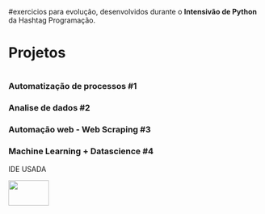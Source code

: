#exercicios para evolução, desenvolvidos durante o <strong>Intensivão de Python</strong> da Hashtag Programação.

# Projetos


# 
</div>
<div>
   <h3>Automatização de processos #1</h3>
   <h3>Analise de dados #2</h3>
   <h3>Automação web - Web Scraping #3</h3>
   <h3>Machine Learning + Datascience #4</h3>
</div>


<section>
  <div>
      <p>IDE USADA</p>
     <img src="https://i.ibb.co/VvHCbPg/1-k-Ig3-dwee-DFVGCQBUNWc-Fw.png"  width="80" height="50" >
   </div>
</section>
